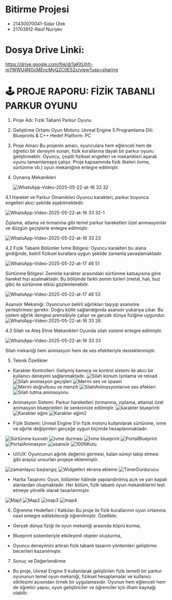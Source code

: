 # Bitirme Projesi
- 21430070041-Sidar Ülek
- 21703912-Rauf Nuriyev

# Dosya Drive Linki: 
https://drive.google.com/file/d/1aKltUhfr-m7WWU4NGcMEncMyQZC0E52x/view?usp=sharing


# 🕹️ PROJE RAPORU: FİZİK TABANLI PARKUR OYUNU
1. Proje Adı:
Fizik Tabanlı Parkur Oyunu

2. Geliştirme Ortamı
Oyun Motoru: Unreal Engine 5
Programlama Dili: Blueprints & C++
Hedef Platform: PC

3. Proje Amacı
Bu projenin amacı, oyunculara hem eğlenceli hem de öğretici bir deneyim sunan, fizik kurallarına dayalı bir parkur oyunu geliştirmektir. Oyuncu, çeşitli fiziksel engelleri ve mekanikleri aşarak oyunu tamamlamaya çalışır. Proje kapsamında fizik ilkeleri (ivme, sürtünme vb.) oyun mekaniğine entegre edilmiştir.

4. Oynanış Mekanikleri
   
   ![WhatsApp-Video-2025-05-22-at-16 33 32](https://github.com/user-attachments/assets/24a6474b-d310-42bd-a2d8-a79b1bc105d5)
   
4.1 Hareket ve Parkur Dinamikleri
Oyuncu karakteri, parkur boyunca engelleri akıcı şekilde aşabilmektedir.

  ![WhatsApp-Video-2025-05-22-at-16 33 32-_1_](https://github.com/user-attachments/assets/3fcb3975-5d2c-449d-890f-47874c4f92ee)

Zıplama, atlama ve tırmanma gibi temel parkur hareketleri özel animasyonlar ve düzgün geçişlerle entegre edilmiştir.
  
  ![WhatsApp-Video-2025-05-22-at-16 33 23](https://github.com/user-attachments/assets/a45b059a-ba6a-4c8b-bcc2-ec673c637788)
  
4.2 Fizik Tabanlı Bölümler
İvme Bölgesi: Oyuncu karakteri bu alana girdiğinde, belirli fiziksel kurallara uygun şekilde zamanla yavaşlamaktadır.

  ![WhatsApp-Video-2025-05-22-at-17 46 51](https://github.com/user-attachments/assets/1f60c8d5-19b2-4fcb-ba3c-f863df1d769c)

Sürtünme Bölgesi: Zeminle karakter arasındaki sürtünme katsayısına göre hareket hızı azalmaktadır. Bu bölümde farklı zemin türleri (metal, halı, buz gibi) ile sürtünme etkisi gözlemlenebilir.

  ![WhatsApp-Video-2025-05-22-at-17 46 53](https://github.com/user-attachments/assets/0f583392-5afa-4c6e-ab2c-2fd098a1a33c)

  
Asansör Mekaniği: Oyuncunun belirli ağırlıkları taşıyıp asansöre yerleştirmesi gerekir. Doğru kütle sağlandığında asansör yukarıya çıkar. Bu sistem ağırlık dengesi prensibiyle çalışır ve gerçek dünya fiziğine uygundur.
  ![WhatsApp-Video-2025-05-22-at-16 33 26](https://github.com/user-attachments/assets/f20c0387-7b96-4783-bb9d-dd8cbf45787b)

4.3 Silah ve Ateş Etme Mekanikleri
Oyunda silah sistemi entegre edilmiştir.

  ![WhatsApp-Video-2025-05-22-at-16 33 33](https://github.com/user-attachments/assets/655267be-b2ee-4cf4-b85f-aa743825166a)

Silah mekaniği hem animasyon hem de ses efektleriyle desteklenmiştir.

5. Teknik Özellikler
- Karakter Kontrolleri: Gelişmiş kamera ve kontrol sistemi ile akıcı bir kullanıcı deneyimi sağlanmaktadır.
![Silah konum Işınlama ve reload](https://github.com/user-attachments/assets/3e56cfc3-99a2-475e-bc7c-0f32b155ce46)
![Silah anımasyon geçişleri](https://github.com/user-attachments/assets/65725ca0-d447-4491-8f49-982af2db2d37)
![Mermi ses ve spawn](https://github.com/user-attachments/assets/9bbcf02d-f25a-4e2c-ba0a-ecf88a7ab698)
![Mermi doğrultusu ve menzili](https://github.com/user-attachments/assets/6fb0361c-86c7-42b5-b4c9-b914a4cffc7d)
![SilahAnimasyonlarıve ses efekleri](https://github.com/user-attachments/assets/23623677-0679-4ca0-8151-b80511b8cfd4)
![Silah tutma animasyonu](https://github.com/user-attachments/assets/a92b49a7-6c02-4254-a679-448ff0de1029)


- Animasyon Sistemi: Parkur hareketleri (tırmanma, zıplama, atlama) özel animasyon blueprintleri ile senkronize edilmiştir.
![karakter blueprinti](https://github.com/user-attachments/assets/f7fefe55-5cf0-416b-a840-7c4682444213)
![Karakter eğim](https://github.com/user-attachments/assets/128743a3-d6a4-49ca-a341-965bdd14908b)
![Karakter eğim2](https://github.com/user-attachments/assets/0b4d2ddc-579c-43ae-9a79-5451eb41ed95)

- Fizik Sistemi: Unreal Engine 5’in fizik motoru kullanılarak sürtünme, ivme ve ağırlık değişimleri gerçeğe uygun biçimde hesaplanmaktadır.

![Sürtünme kuvveti](https://github.com/user-attachments/assets/ddbe3ba8-fb27-47ce-b30b-919fba5f872d)
![ivme durması](https://github.com/user-attachments/assets/29d49836-5ce2-4bd9-ae11-6b6550bb4ca9)
![İvme blueprint](https://github.com/user-attachments/assets/0e26fe6b-83e6-48e0-a515-fb468e4fd632)
![PortalBlueprint](https://github.com/user-attachments/assets/0357d9d7-42c8-4d39-b3d3-123fdd8dfc4a)
![PortalAnimasyon](https://github.com/user-attachments/assets/db1ff5f0-d75f-4d41-80c0-9717c561f259)
![asansör](https://github.com/user-attachments/assets/15c45429-9fd7-4f4d-853f-8598a131640f)
![100NKutu](https://github.com/user-attachments/assets/c792559a-7448-4917-b729-f901321cf366)

- UI/UX: Oyuncunun ağırlık değerini görmesi, kalan süreyi takip etmesi gibi arayüz unsurları projeye eklenmiştir.

![zamanlayıcı başlangıç](https://github.com/user-attachments/assets/ed648411-55be-478e-a1d1-3806494812ff)
![Widgetleri ekrana ekleme](https://github.com/user-attachments/assets/efa7d78c-5d72-4367-aca6-69c710880c2e)
![TimerDurdurucu](https://github.com/user-attachments/assets/a9a37591-1543-4f63-add3-42614c1d9353)

- Harita Tasarımı: Oyun, bölümler hâlinde yapılandırılmış açık ve yarı kapalı alanlardan oluşmaktadır. Her bölüm, fizik tabanlı oyun mekaniklerini test etmeye yönelik olarak tasarlanmıştır.

![Map1](https://github.com/user-attachments/assets/5452b1cf-f63c-4b7f-a0ce-95f020288cca)
![Map2](https://github.com/user-attachments/assets/4739d554-46fc-415b-8857-e9540bc8da16)
![map3](https://github.com/user-attachments/assets/be12d708-8a87-4e72-b3f7-0cab06cfdb34)
![map4](https://github.com/user-attachments/assets/98e5d3bf-7814-4205-b42d-e058956c558e)

6. Öğrenme Hedefleri / Katkıları
Bu proje ile fizik kurallarının oyun ortamına nasıl entegre edilebileceği öğrenilmiştir. Özellikle:

- Gerçek dünya fiziği ile oyun mekaniği arasında köprü kurma,

- Blueprint sistemleriyle etkileşimli objeler oluşturma,

- Oyuncu deneyimini artıran fizik tabanlı tasarım yöntemleri geliştirme becerileri kazanılmıştır.

7. Sonuç ve Değerlendirme
- Bu proje, Unreal Engine 5 kullanılarak geliştirilen fizik temelli bir parkur oyununun temel oyun mekaniği, fiziksel hesaplamalar ve kullanıcı etkileşimi açısından örnek bir uygulamasıdır. Oyunun hem eğlenceli hem de öğretici yapısı, oyun geliştiriciler ve öğrenciler için ilham kaynağı olabilir.

